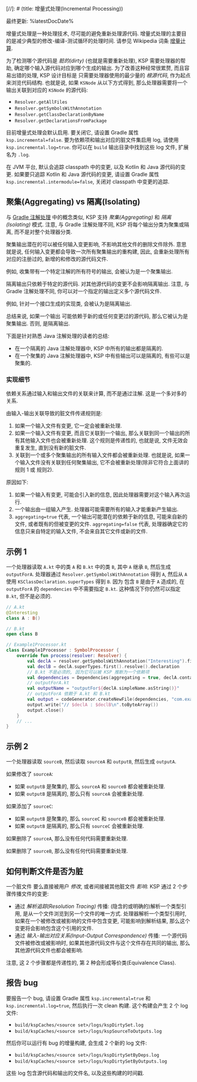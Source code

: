 [//]: # (title: 增量式处理(Incremental Processing))

最终更新: %latestDocDate%

增量式处理是一种处理技术, 尽可能的避免重新处理源代码.
增量式处理的主要目的是减少典型的修改-编译-测试循环的处理时间.
请参见 Wikipedia 词条 [增量计算](https://en.wikipedia.org/wiki/Incremental_computing).

为了检测哪个源代码是 _脏的(dirty)_ (也就是需要重新处理), KSP 需要处理器的帮助, 确定哪个输入源代码对应到哪个生成的输出.
为了改善这种经常很累赘, 而且容易出错的处理,
KSP 设计目标是 只需要处理器使用的最少量的 _根源代码_, 作为起点来浏览代码结构.
也就是说, 如果 `KSNode` 从以下方式得到, 那么处理器需要将一个输出关联到对应的 `KSNode` 的源代码:
* `Resolver.getAllFiles`
* `Resolver.getSymbolsWithAnnotation`
* `Resolver.getClassDeclarationByName`
* `Resolver.getDeclarationsFromPackage`

目前增量式处理会默认启用. 要关闭它, 请设置 Gradle 属性 `ksp.incremental=false`.
要为依赖项和输出对应的脏文件集启用 log, 请使用 `ksp.incremental.log=true`.
你可以在 `build` 输出目录中找到这些 log 文件, 扩展名为 `.log`.

在 JVM 平台, 默认会追踪 classpath 中的变更, 以及 Kotlin 和 Java 源代码的变更.
如果要只追踪 Kotlin 和 Java 源代码的变更, 请设置 Gradle 属性 `ksp.incremental.intermodule=false`, 关闭对 classpath 中变更的追踪.

## 聚集(Aggregating) vs 隔离(Isolating)

与 [Gradle 注解处理](https://docs.gradle.org/current/userguide/java_plugin.html#sec:incremental_annotation_processing) 中的概念类似,
KSP 支持 _聚集(Aggregating)_ 和 _隔离(Isolating)_ 模式. 注意, 与 Gradle 注解处理不同,
KSP 将每个输出分类为聚集或隔离, 而不是对整个处理器分类.

聚集输出潜在的可以被任何输入变更影响, 不影响其他文件的删除文件除外.
意思就是说, 任何输入变更都会导致一次所有聚集输出的重构建,
因此, 会重新处理所有对应的注册过的, 新增的和修改的源代码文件.

例如, 收集带有一个特定注解的所有符号的输出, 会被认为是一个聚集输出.

隔离输出只依赖于特定的源代码. 对其他源代码的变更不会影响隔离输出.
注意, 与 Gradle 注解处理不同, 你可以对一个指定的输出定义多个源代码文件.

例如, 针对一个接口生成的实现类, 会被认为是隔离输出.

总结来说, 如果一个输出 可能依赖于新的或任何变更过的源代码, 那么它被认为是聚集输出.
否则, 是隔离输出.

下面是针对熟悉 Java 注解处理的读者的总结:
* 在一个隔离的 Java 注解处理器中, KSP 中所有的输出都是隔离的.
* 在一个聚集的 Java 注解处理器中, KSP 中有些输出可以是隔离的, 有些可以是聚集的.

### 实现细节

依赖关系通过输入和输出文件的关联来计算, 而不是通过注解.
这是一个多对多的关系.

由输入-输出关联导致的脏文件传递规则是:
1. 如果一个输入文件有变更, 它一定会被重新处理.
2. 如果一个输入文件有变更, 而且它关联到一个输出, 那么关联到同一个输出的所有其他输入文件也会被重新处理.
   这个规则是传递性的, 也就是说, 文件无效会重复发生, 直到没有新的脏文件.
3. 关联到一个或多个聚集输出的所有输入文件都会被重新处理.
   也就是说, 如果一个输入文件没有关联到任何聚集输出, 它不会被重新处理(除非它符合上面讲的规则 1 或 规则2).

原因如下:
1. 如果一个输入有变更, 可能会引入新的信息, 因此处理器需要对这个输入再次运行.
2. 一个输出由一组输入产生. 处理器可能需要所有的输入才能重新产生输出.
3. `aggregating=true` 代表, 一个输出可能潜在的依赖于新的信息, 可能来自新的文件, 或者既有的但被变更的文件.
   `aggregating=false` 代表, 处理器确定它的信息只来自特定的输入文件, 不会来自其它文件或新的文件.

## 示例 1

一个处理器读取 `A.kt` 中的类 `A` 和 `B.kt` 中的类 `B`, 其中 `A` 继承 `B`, 然后生成 `outputForA`.
处理器通过 `Resolver.getSymbolsWithAnnotation` 得到 `A`,
然后从 `A` 使用 `KSClassDeclaration.superTypes` 得到 `B`.
因为 包含 `B` 是由于 `A` 造成的, 在 `outputForA` 的 `dependencies` 中不需要指定 `B.kt`.
这种情况下你仍然可以指定 `B.kt`, 但不是必须的.

```kotlin
// A.kt
@Interesting
class A : B()

// B.kt
open class B

// Example1Processor.kt
class Example1Processor : SymbolProcessor {
    override fun process(resolver: Resolver) {
        val declA = resolver.getSymbolsWithAnnotation("Interesting").first() as KSClassDeclaration
        val declB = declA.superTypes.first().resolve().declaration
        // B.kt 不是必须的, 因为它可以被 KSP 推断为一个依赖项
        val dependencies = Dependencies(aggregating = true, declA.containingFile!!)
        // outputForA.kt
        val outputName = "outputFor${declA.simpleName.asString()}"
        // outputForA 依赖于 A.kt 和 B.kt
        val output = codeGenerator.createNewFile(dependencies, "com.example", outputName, "kt")
        output.write("// $declA : $declB\n".toByteArray())
        output.close()
    }
    // ...
}
```

## 示例 2

一个处理器读取 `sourceB`, 然后读取 `sourceA` 和 `outputB`, 然后生成 `outputA`.

如果修改了 `sourceA`:
* 如果 `outputB` 是聚集的, 那么 `sourceA` 和 `sourceB` 都会被重新处理.
* 如果 `outputB` 是隔离的, 那么只有 `sourceA` 会被重新处理.

如果添加了 `sourceC`:
* 如果 `outputB` 是聚集的, 那么 `sourceC` 和 `sourceB` 都会被重新处理.
* 如果 `outputB` 是隔离的, 那么只有 `sourceC` 会被重新处理.

如果删除了 `sourceA`, 那么没有任何代码需要重新处理.

如果删除了 `sourceB`, 那么没有任何代码需要重新处理.

## 如何判断文件是否为脏

一个脏文件 要么直接被用户 _修改_, 或者间接被其他脏文件 _影响_.
KSP 通过 2 个步骤传播文件的变更:
* 通过 _解析追踪(Resolution Tracing)_ 传播:
  (隐含的或明确的)解析一个类型引用, 是从一个文件浏览到另一个文件的唯一方式.
  处理器解析一个类型引用时, 如果在一个被修改或被影响的文件中包含变更, 可能影响到解析结果, 那么这个变更将会影响包含这个引用的文件.
* 通过 _输入-输出对应关系(Input-Output Correspondence)_ 传播:
  一个源代码文件被修改或被影响时, 如果其他源代码文件与这个文件存在共同的输出, 那么其他源代码文件也都会被影响.

注意, 这 2 个步骤都是传递性的, 第 2 种会形成等价类(Equivalence Class).

## 报告 bug

要报告一个 bug, 请设置 Gradle 属性 `ksp.incremental=true` 和 `ksp.incremental.log=true`,
然后执行一次 clean 构建.
这个构建会产生 2 个 log 文件:

* `build/kspCaches/<source set>/logs/kspDirtySet.log`
* `build/kspCaches/<source set>/logs/kspSourceToOutputs.log`

然后你可以运行有 bug 的增量构建, 会生成 2 个新的 log 文件:

* `build/kspCaches/<source set>/logs/kspDirtySetByDeps.log`
* `build/kspCaches/<source set>/logs/kspDirtySetByOutputs.log`

这些 log 包含源代码和输出的文件名, 以及这些构建的时间戳.
